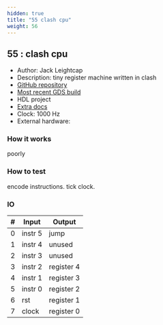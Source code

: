 ```yaml
---
hidden: true
title: "55 clash cpu"
weight: 56
---
```


## 55 : clash cpu

* Author: Jack Leightcap
* Description: tiny register machine written in clash
* [GitHub repository](https://github.com/mattvenn/clash-silicon-tinytapeout.git)
* [Most recent GDS build](https://github.com/mattvenn/clash-silicon-tinytapeout/actions/runs/3609567931)
* HDL project
* [Extra docs]()
* Clock: 1000 Hz
* External hardware: 



### How it works

poorly

### How to test

encode instructions. tick clock.

### IO

| # | Input        | Output       |
|---|--------------|--------------|
| 0 | instr 5  | jump |
| 1 | instr 4  | unused |
| 2 | instr 3  | unused |
| 3 | instr 2  | register 4 |
| 4 | instr 1  | register 3 |
| 5 | instr 0  | register 2 |
| 6 | rst  | register 1 |
| 7 | clock  | register 0 |
